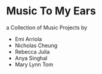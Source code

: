# Music To My Ears

a Collection of Music Projects by

* Emi Arriola
* Nicholas Cheung
* Rebecca Julia
* Anya Singhal
* Mary Lynn Tom
